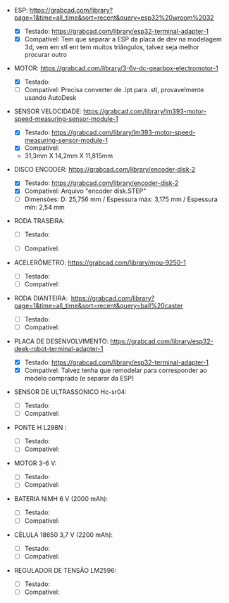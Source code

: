 - ESP:
https://grabcad.com/library?page=1&time=all_time&sort=recent&query=esp32%20wroom%2032
  - [x] Testado: https://grabcad.com/library/esp32-terminal-adapter-1
  - [x] Compatível: Tem que separar a ESP da placa de dev na modelagem 3d, vem em stl ent tem muitos triângulos, talvez seja melhor procurar outro

- MOTOR:
https://grabcad.com/library/3-6v-dc-gearbox-electromotor-1
  - [x] Testado:
  - [ ] Compatível: Precisa converter de .ipt para .stl, provavelmente usando AutoDesk

- SENSOR VELOCIDADE: 
https://grabcad.com/library/lm393-motor-speed-measuring-sensor-module-1
  - [x] Testado: https://grabcad.com/library/lm393-motor-speed-measuring-sensor-module-1
  - [x] Compatível:
  - 31,3mm X 14,2mm X 11,815mm

- DISCO ENCODER: 
https://grabcad.com/library/encoder-disk-2
  - [x] Testado: https://grabcad.com/library/encoder-disk-2 
  - [x] Compatível: Arquivo "encoder disk.STEP"
  - [ ] Dimensões: D: 25,756 mm / Espessura máx: 3,175 mm / Espessura mín: 2,54 mm

- RODA TRASEIRA:
  - [ ] Testado:
  - [ ] Compatível:


- ACELERÔMETRO: 
https://grabcad.com/library/mpu-9250-1
  - [ ] Testado:
  - [ ] Compatível:

- RODA DIANTEIRA: 
https://grabcad.com/library?page=1&time=all_time&sort=recent&query=ball%20caster
  - [ ] Testado:
  - [ ] Compatível:
  
- PLACA DE DESENVOLVIMENTO:
https://grabcad.com/library/esp32-deek-robot-terminal-adapter-1
  - [x] Testado: https://grabcad.com/library/esp32-terminal-adapter-1
  - [x] Compatível: Talvez tenha que remodelar para corresponder ao modelo comprado (e separar da ESP)

- SENSOR DE ULTRASSONICO Hc-sr04:
  - [ ] Testado:
  - [ ] Compatível:

- PONTE H L298N :
  - [ ] Testado:
  - [ ] Compatível:

- MOTOR 3-6 V:
  - [ ] Testado:
  - [ ] Compatível:

- BATERIA NiMH 6 V (2000 mAh):
  - [ ] Testado:
  - [ ] Compatível:

- CÉLULA 18650 3,7 V (2200 mAh):
  - [ ] Testado:
  - [ ] Compatível:
    
- REGULADOR DE TENSÃO LM2596:
  - [ ] Testado:
  - [ ] Compatível:

